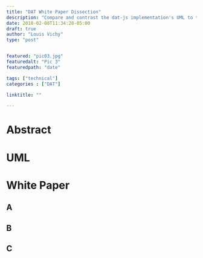```yaml
---
title: "DAT White Paper Dissection"
description: "Compare and contrast the dat-js implementation's UML to the source white paper."
date: 2018-02-08T11:34:28-05:00
draft: true
author: "Louis Vichy"
type: "post"


featured: "pic03.jpg"
featuredalt: "Pic 3"
featuredpath: "date"

tags: ["technical"]
categories : ["DAT"]

linktitle: ""

---
```


# Abstract



# UML

# White Paper

## A

## B

## C
